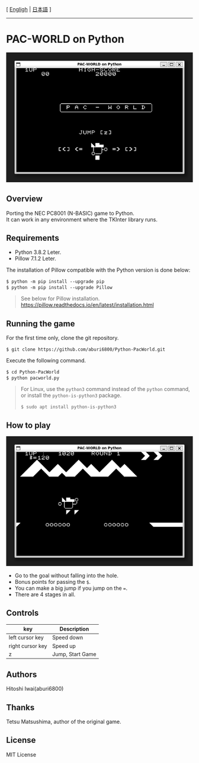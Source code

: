 [ [Engligh](README.md) | [日本語](README.ja.md) ]

---
# PAC-WORLD on Python

<img src="Images/screenshot001.png">

## Overview

Porting the NEC PC8001 (N-BASIC) game to Python.  
It can work in any environment where the TKInter library runs.

## Requirements

* Python 3.8.2 Leter.  
* Pillow 7.1.2 Leter.  

The installation of Pillow compatible with the Python version is done below:  
```
$ python -m pip install --upgrade pip
$ python -m pip install --upgrade Pillow
```

> See below for Pillow installation.  
> <https://pillow.readthedocs.io/en/latest/installation.html>

## Running the game

For the first time only, clone the git repository.
```
$ git clone https://github.com/aburi6800/Python-PacWorld.git
```

Execute the following command.
```
$ cd Python-PacWorld
$ python pacworld.py
```

> For Linux, use the `python3` command instead of the `python` command,  
> or install the `python-is-python3` package.  
> ```
> $ sudo apt install python-is-python3
> ```

## How to play

<img src="Images/screenshot002.png">

- Go to the goal without falling into the hole.  
- Bonus points for passing the `$`.
- You can make a big jump if you jump on the `=`.
- There are 4 stages in all.

## Controls

|key|Description|
| --- | --- |
|left cursor key|Speed down|
|right cursor key|Speed up|
|z|Jump, Start Game|

## Authors
Hitoshi Iwai(aburi6800)

## Thanks
Tetsu Matsushima, author of the original game.

## License
MIT License



